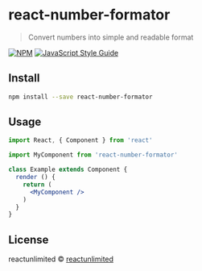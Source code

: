# react-number-formator

> Convert numbers into simple and readable format

[![NPM](https://img.shields.io/npm/v/react-number-formator.svg)](https://www.npmjs.com/package/react-number-formator) [![JavaScript Style Guide](https://img.shields.io/badge/code_style-standard-brightgreen.svg)](https://standardjs.com)

## Install

```bash
npm install --save react-number-formator
```

## Usage

```jsx
import React, { Component } from 'react'

import MyComponent from 'react-number-formator'

class Example extends Component {
  render () {
    return (
      <MyComponent />
    )
  }
}
```

## License

reactunlimited © [reactunlimited](https://github.com/reactunlimited)

